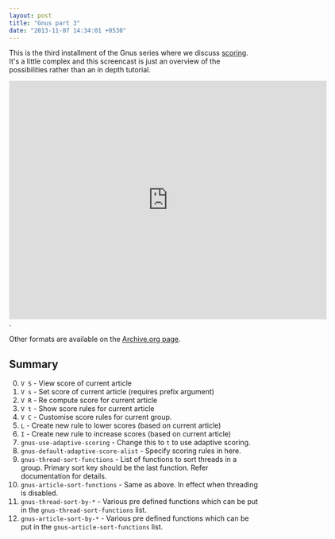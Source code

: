 ```yaml
---
layout: post
title: "Gnus part 3"
date: "2013-11-07 14:34:01 +0530"
---
```


This is the third installment of the Gnus series where we discuss [scoring](http://www.gnus.org/manual/gnus_255.html#SEC255). It's a little complex and this screencast is just an overview of the possibilities rather than an in depth tutorial.

<iframe src="https://archive.org/embed/EmacsMovies/12.3-episode-gnus-3.webm" width="640" height="480" frameborder="0"></iframe>.

Other formats are available on the [Archive.org page](https://archive.org/details/EmacsMovies).

Summary
-------
0. `V S` - View score of current article
1. `V s` - Set score of current article (requires prefix argument)
2. `V R` - Re compute score for current article
3. `V t` - Show score rules for current article
4. `V C` - Customise score rules for current group.
5. `L` - Create new rule to lower scores (based on current article)
6. `I` - Create new rule to increase scores (based on current article)
7. `gnus-use-adaptive-scoring` - Change this to `t` to use adaptive scoring.
8. `gnus-default-adaptive-score-alist` - Specify scoring rules in here.
9. `gnus-thread-sort-functions` - List of functions to sort threads in a group. Primary sort key should be the last function. Refer documentation for details.
10. `gnus-article-sort-functions` - Same as above. In effect when threading is disabled.
11. `gnus-thread-sort-by-*` - Various pre defined functions which can be put in the `gnus-thread-sort-functions` list. 
12. `gnus-article-sort-by-*` - Various pre defined functions which can be put in the `gnus-article-sort-functions` list.


